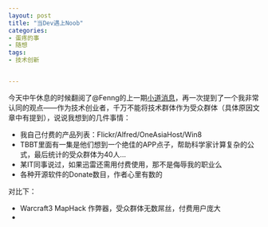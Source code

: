 ```yaml
---
layout: post
title: "当Dev遇上Noob"
categories:
- 蛋疼的事
- 随想
tags:
- 技术创新


---
```


今天中午休息的时候翻阅了@Fenng的上一期[小道消息](http://hutu.me/)，再一次提到了一个我非常认同的观点——作为技术创业者，千万不能将技术群体作为受众群体（具体原因文章中有提到），说说我想到的几件事情：

* 我自己付费的产品列表：Flickr/Alfred/OneAsiaHost/Win8
* TBBT里面有一集是他们想到一个绝佳的APP点子，帮助科学家计算复杂的公式，最后统计的受众群体为40人…
* 某IT同事说过，如果迅雷还需用付费使用，那不是侮辱我的职业么
* 各种开源软件的Donate数目，作者心里有数的

对比下：

* Warcraft3 MapHack 作弊器，受众群体无数屌丝，付费用户庞大
* 
